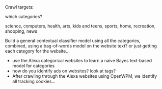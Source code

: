 Crawl targets:

which categories?

science, computers, health, arts, kids and teens, sports, home, recreation, shopping, news

Build a general contextual classifier model using all the categories, combined, using a bag-of-words model on the website text? or just getting each category for the website...

- use the Alexa categorical websites to learn a naive Bayes text-based model for categories
- how do you identify ads on websites? look at tags?
- After crawling through the Alexa websites using OpenWPM, we identify all tracking cookies...
